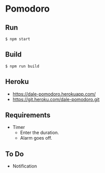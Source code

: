 # Pomodoro

## Run
```
$ npm start
```

## Build
```
$ npm run build
```

## Heroku
- https://dale-pomodoro.herokuapp.com/
- https://git.heroku.com/dale-pomodoro.git


## Requirements
- Timer
    - Enter the duration.
    - Alarm goes off.

## To Do
- Notification
